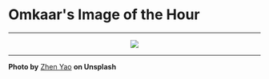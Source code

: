 # Omkaar's Image of the Hour

---

<div align="center">

<a href="https://unsplash.com/photos/people-are-playing-cards-outdoors-Ky5Rov4BHMc">
  <img src="https://images.unsplash.com/photo-1750087328910-16dd862838eb?crop=entropy&cs=tinysrgb&fit=max&fm=jpg&ixid=M3w3NjA2Nzh8MHwxfHJhbmRvbXx8fHx8fHx8fDE3NTAzMTY0MDB8&ixlib=rb-4.1.0&q=80&w=1080" style="max-width:100%; height:auto;">
</a>



</div>

---

**Photo by** [Zhen Yao](https://unsplash.com/@zhenyao_photo) **on Unsplash**
